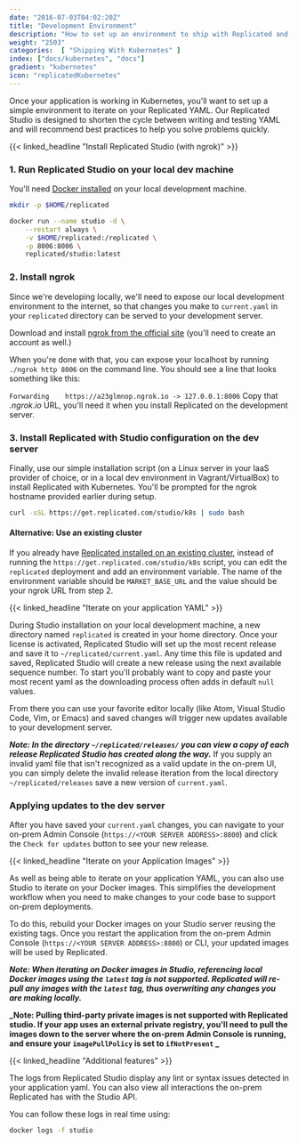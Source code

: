 ```yaml
---
date: "2016-07-03T04:02:20Z"
title: "Development Environment"
description: "How to set up an environment to ship with Replicated and Kubernetes"
weight: "2503"
categories:  [ "Shipping With Kubernetes" ]
index: ["docs/kubernetes", "docs"]
gradient: "kubernetes"
icon: "replicatedKubernetes"
---
```


Once your application is working in Kubernetes, you'll want to set up a simple environment to iterate on your Replicated YAML. Our Replicated Studio is designed to shorten the cycle between writing and testing YAML and will recommend best practices to help you solve problems quickly.

{{< linked_headline "Install Replicated Studio (with ngrok)" >}}

### 1. Run Replicated Studio on your local dev machine
You'll need [Docker installed](https://www.docker.com/community-edition) on your local development machine.

```bash
mkdir -p $HOME/replicated

docker run --name studio -d \
    --restart always \
    -v $HOME/replicated:/replicated \
    -p 8006:8006 \
    replicated/studio:latest
```

### 2. Install ngrok

Since we're developing locally, we'll need to expose our local development environment to the internet, so that changes you make to `current.yaml` in your `replicated` directory can be served to your development server.

Download and install [ngrok from the official site](https://ngrok.com/download) (you'll need to create an account as well.)

When you're done with that, you can expose your localhost by running `./ngrok http 8006` on the command line. You should see a line that looks something like this:

`Forwarding    https://a23glmnop.ngrok.io -> 127.0.0.1:8006`
Copy that *.ngrok.io* URL, you'll need it when you install Replicated on the development server.

### 3. Install Replicated with Studio configuration on the dev server

Finally, use our simple installation script (on a Linux server in your IaaS provider of choice, or in a local dev environment in Vagrant/VirtualBox) to install Replicated with Kubernetes. You'll be prompted for the ngrok hostname provided earlier during setup.

```bash
curl -sSL https://get.replicated.com/studio/k8s | sudo bash
```

#### Alternative: Use an existing cluster

If you already have [Replicated installed on an existing cluster](https://help.replicated.com/docs/kubernetes/customer-installations/existing-cluster/), instead of running the `https://get.replicated.com/studio/k8s` script, you can edit the `replicated` deployment and add an environment variable.
The name of the environment variable should be `MARKET_BASE_URL` and the value should be your ngrok URL from step 2.


{{< linked_headline "Iterate on your application YAML" >}}

During Studio installation on your local development machine, a new directory named `replicated` is created in your home directory. Once your license is activated, Replicated Studio will set up the most recent release and save it to `~/replicated/current.yaml`. Any time this file is updated and saved, Replicated Studio will create a new release using the next available sequence number. To start you'll probably want to copy and paste your most recent yaml as the downloading process often adds in default `null` values.

From there you can use your favorite editor locally (like Atom, Visual Studio Code, Vim, or Emacs) and saved changes will trigger new updates available to your development server.

**_Note: In the directory `~/replicated/releases/` you can view a copy of each release Replicated Studio has created along the way._**
If you supply an invalid yaml file that isn't recognized as a valid update in the on-prem UI, you can simply delete the invalid release iteration from the local directory `~/replicated/releases` save a new version of `current.yaml`.

### Applying updates to the dev server

After you have saved your `current.yaml` changes, you can navigate to your on-prem Admin Console (`https://<YOUR SERVER ADDRESS>:8800`) and click the `Check for updates` button to see your new release.

{{< linked_headline "Iterate on your Application Images" >}}

As well as being able to iterate on your application YAML, you can also use Studio to iterate on your Docker images. This simplifies the development workflow when you need to make changes to your code base to support on-prem deployments.

To do this, rebuild your Docker images on your Studio server reusing the existing tags. Once you restart the application from the on-prem Admin Console (`https://<YOUR SERVER ADDRESS>:8800`) or CLI, your updated images will be used by Replicated.

**_Note: When iterating on Docker images in Studio, referencing local Docker images using the `latest` tag is not supported. Replicated will re-pull any images with the `latest` tag, thus overwriting any changes you are making locally._**

**_Note: Pulling third-party private images is not supported with Replicated studio. If your app uses an external private registry, you'll need to pull the images down to the server where the on-prem Admin Console is running, and ensure your `imagePullPolicy` is set to `ifNotPresent` _**

{{< linked_headline "Additional features" >}}

The logs from Replicated Studio display any lint or syntax issues detected in your application yaml. You can also view all interactions the on-prem Replicated has with the Studio API.

You can follow these logs in real time using:

```bash
docker logs -f studio
```
